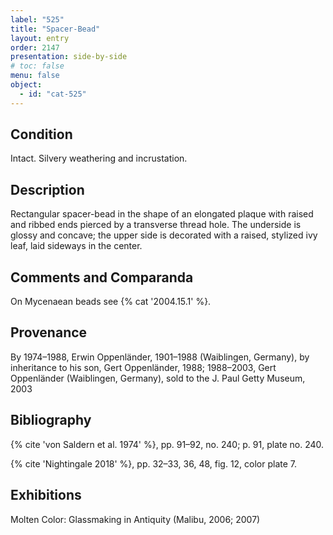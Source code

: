 ```yaml
---
label: "525"
title: "Spacer-Bead"
layout: entry
order: 2147
presentation: side-by-side
# toc: false
menu: false
object:
  - id: "cat-525"
---
```


## Condition

Intact. Silvery weathering and incrustation.

## Description

Rectangular spacer-bead in the shape of an elongated plaque with raised and ribbed ends pierced by a transverse thread hole. The underside is glossy and concave; the upper side is decorated with a raised, stylized ivy leaf, laid sideways in the center.

## Comments and Comparanda

On Mycenaean beads see {% cat '2004.15.1' %}.

## Provenance

By 1974–1988, Erwin Oppenländer, 1901–1988 (Waiblingen, Germany), by inheritance to his son, Gert Oppenländer, 1988; 1988–2003, Gert Oppenländer (Waiblingen, Germany), sold to the J. Paul Getty Museum, 2003

## Bibliography

{% cite 'von Saldern et al. 1974' %}, pp. 91–92, no. 240; p. 91, plate no. 240.

{% cite 'Nightingale 2018' %}, pp. 32–33, 36, 48, fig. 12, color plate 7.

## Exhibitions

Molten Color: Glassmaking in Antiquity (Malibu, 2006; 2007)